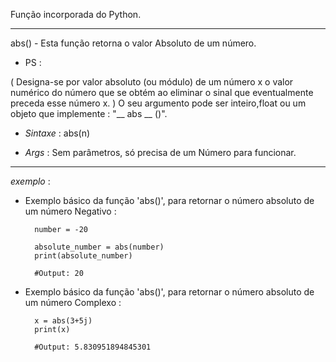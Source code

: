 Função incorporada do Python.

---

abs() - Esta função retorna o valor Absoluto de um número. 

- PS : 

( Designa-se por valor absoluto (ou módulo) de um número x o valor numérico do número que se obtém ao eliminar o sinal que eventualmente preceda esse número x.  )
O seu argumento pode ser inteiro,float ou um objeto que implemente : "__ abs __ ()". 


- _Sintaxe_ : abs(n)

- _Args_ : Sem parâmetros, só precisa de um Número para funcionar.


---


*exemplo* :

- Exemplo básico da função 'abs()', para retornar o número absoluto de um número Negativo :

		number = -20

		absolute_number = abs(number)
		print(absolute_number)

		#Output: 20


- Exemplo básico da função 'abs()', para retornar o número absoluto de um número Complexo :

		x = abs(3+5j)
		print(x)		

		#Output: 5.830951894845301

